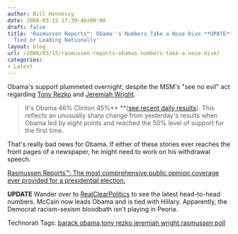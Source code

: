 ```yaml
---
author: Bill Hennessy
date: 2008-03-15 17:39:46+00:00
draft: false
title: 'Rasmussen Reports™: Obama''s Numbers Take a Nose Dive **UPATE** McCain Now
  Tied or Leading Nationally'
layout: blog
url: /2008/03/15/rasmussen-reports-obamas-numbers-take-a-nose-dive/
categories:
- Latest
---
```


Obama's support plummeted overnight, despite the MSM's "see no evil" act regarding [Tony Rezko](https://hennessysview.com/2008/03/15/obama-admits-he-lied-about-rezko/) and [Jeremiah Wright](https://hennessysview.com/2008/03/14/its-only-wrong-if-youre-caught/).

 

> It's Obama 46% Clinton 45%** **([see recent daily results](https://rasmussenreports.com/public_content/politics/election_20082/daily_presidential_tracking_polling_history)). This reflects an unusually sharp change from yesterday's results when Obama led by eight points and reached the 50% level of support for the first time.

 

That's really bad news for Obama. If either of these stories ever reaches the front pages of a newspaper, he might need to work on his withdrawal speech. 

 

[Rasmussen Reports™: The most comprehensive public opinion coverage ever provided for a presidential election.](https://www.rasmussenreports.com/public_content/politics/election_20082/2008_presidential_election/daily_presidential_tracking_poll)

 

**UPDATE** Wander over to [RealClearPolitics](https://www.realclearpolitics.com/epolls/2008/president/national.html) to see the latest head-to-head numbers. McCain now leads Obama and is tied with Hillary. Apparently, the Democrat racism-sexism bloodbath isn't playing in Peoria.

 

 

Technorati Tags: [barack obama](https://technorati.com/tags/barack%20obama),[tony rezko](https://technorati.com/tags/tony%20rezko),[jeremiah wright](https://technorati.com/tags/jeremiah%20wright),[rasmussen poll](https://technorati.com/tags/rasmussen%20poll)
